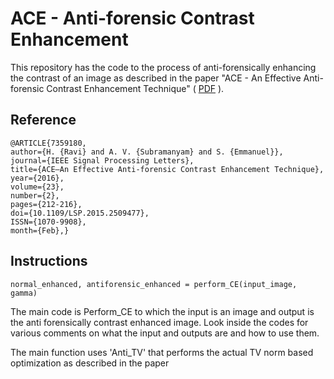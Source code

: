# ACE - Anti-forensic Contrast Enhancement
This repository has the code to the process of anti-forensically enhancing the contrast of an image as described in the paper "ACE - An Effective Anti-forensic Contrast Enhancement Technique" ( [PDF](https://ieeexplore.ieee.org/document/7359180) ).


## Reference
```
@ARTICLE{7359180, 
author={H. {Ravi} and A. V. {Subramanyam} and S. {Emmanuel}}, 
journal={IEEE Signal Processing Letters}, 
title={ACE–An Effective Anti-forensic Contrast Enhancement Technique}, 
year={2016}, 
volume={23}, 
number={2}, 
pages={212-216}, 
doi={10.1109/LSP.2015.2509477}, 
ISSN={1070-9908}, 
month={Feb},}
```

## Instructions
```
normal_enhanced, antiforensic_enhanced = perform_CE(input_image, gamma) 
```
The main code is Perform_CE to which the input is an image and output is the
anti forensically contrast enhanced image. Look inside the codes for various
comments on what the input and outputs are and how to use them. 

The main function uses 'Anti_TV' that performs the 
actual TV norm based optimization as described in the paper



